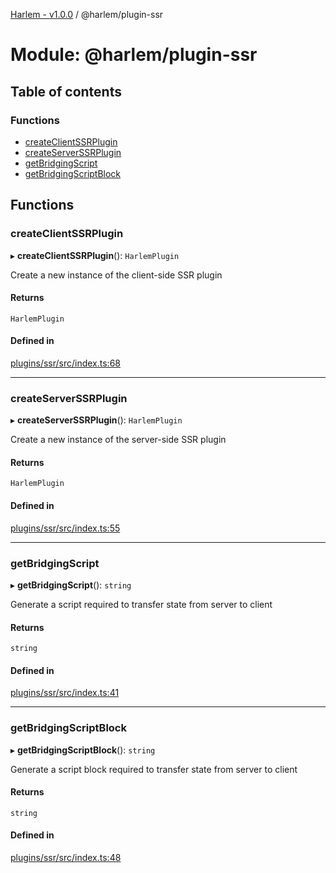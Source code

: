 [Harlem - v1.0.0](../index.md) / @harlem/plugin-ssr

# Module: @harlem/plugin-ssr

## Table of contents

### Functions

- [createClientSSRPlugin](harlem_plugin_ssr.md#createclientssrplugin)
- [createServerSSRPlugin](harlem_plugin_ssr.md#createserverssrplugin)
- [getBridgingScript](harlem_plugin_ssr.md#getbridgingscript)
- [getBridgingScriptBlock](harlem_plugin_ssr.md#getbridgingscriptblock)

## Functions

### createClientSSRPlugin

▸ **createClientSSRPlugin**(): `HarlemPlugin`

Create a new instance of the client-side SSR plugin

#### Returns

`HarlemPlugin`

#### Defined in

[plugins/ssr/src/index.ts:68](https://github.com/andrewcourtice/harlem/blob/ca8d117/plugins/ssr/src/index.ts#L68)

___

### createServerSSRPlugin

▸ **createServerSSRPlugin**(): `HarlemPlugin`

Create a new instance of the server-side SSR plugin

#### Returns

`HarlemPlugin`

#### Defined in

[plugins/ssr/src/index.ts:55](https://github.com/andrewcourtice/harlem/blob/ca8d117/plugins/ssr/src/index.ts#L55)

___

### getBridgingScript

▸ **getBridgingScript**(): `string`

Generate a script required to transfer state from server to client

#### Returns

`string`

#### Defined in

[plugins/ssr/src/index.ts:41](https://github.com/andrewcourtice/harlem/blob/ca8d117/plugins/ssr/src/index.ts#L41)

___

### getBridgingScriptBlock

▸ **getBridgingScriptBlock**(): `string`

Generate a script block required to transfer state from server to client

#### Returns

`string`

#### Defined in

[plugins/ssr/src/index.ts:48](https://github.com/andrewcourtice/harlem/blob/ca8d117/plugins/ssr/src/index.ts#L48)
